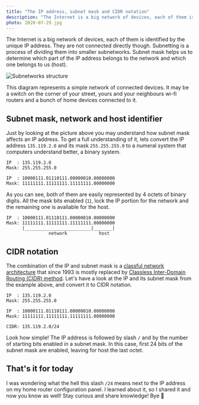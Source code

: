 ```yaml
---
title: "The IP address, subnet mask and CIDR notation"
description: "The Internet is a big network of devices, each of them is identified by the unique IP address. Subnetting is a process of dividing them into smaller subnetworks. Subnet mask helps us to determine which part of the IP address belongs to the network and which one belongs to us (host)."
photo: 2020-07-29.jpg
---
```


The Internet is a big network of devices, each of them is identified by the unique IP address. They are not connected directly though. Subnetting is a process of dividing them into smaller subnetworks. Subnet mask helps us to determine which part of the IP address belongs to the network and which one belongs to us (host).

![Subnetworks structure](/photos/2020-07-29-1.png)

This diagram represents a simple network of connected devices. It may be a switch on the corner of your street, yours and your neighbours wi-fi routers and a bunch of home devices connected to it.

## Subnet mask, network and host identifier

Just by looking at the picture above you may understand how subnet mask affects an IP address. To get a full understanding of it, lets convert the IP address `135.119.2.0` and its mask `255.255.255.0` to a numeral system that computers understand better, a binary system.

```
IP  : 135.119.2.0
Mask: 255.255.255.0
```

```
IP  : 10000111.01110111.00000010.00000000
Mask: 11111111.11111111.11111111.00000000
```

As you can see, both of them are easily represented by 4 octets of binary digits. All the mask bits enabled (`1`), lock the IP portion for the network and the remaining one is available for the host.

```
IP  : 10000111.01110111.00000010.00000000
Mask: 11111111.11111111.11111111.00000000
      |_________________________|_______|
                network            host
```

## CIDR notation

The combination of the IP and subnet mask is a [classful network architecture](https://en.wikipedia.org/wiki/Classful_network) that since 1993 is mostly replaced by [Classless Inter-Domain Routing (CIDR) method](https://en.wikipedia.org/wiki/Classless_Inter-Domain_Routing). Let's have a look at the IP and its subnet mask from the example above, and convert it to CIDR notation.

```
IP  : 135.119.2.0
Mask: 255.255.255.0
```

```
IP  : 10000111.01110111.00000010.00000000
Mask: 11111111.11111111.11111111.00000000
```

```
CIDR: 135.119.2.0/24
```

Look how simple! The IP address is followed by slash `/` and by the number of starting bits enabled in a subnet mask. In this case, first 24 bits of the subnet mask are enabled, leaving for host the last octet.

## That's it for today

I was wondering what the hell this slash `/24` means next to the IP address on my home router configuration panel. I learned about it, so I shared it and now you know as well! Stay curious and share knowledge! Bye 👋
